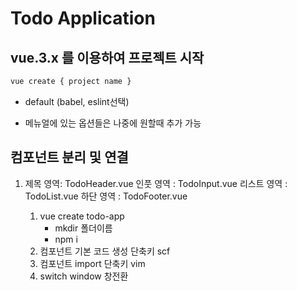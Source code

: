 # Todo Application

## vue.3.x 를 이용하여 프로젝트 시작
    
```sh
vue create { project name }
```

- default (babel, eslint선택)

- 메뉴얼에 있는 옵션들은 나중에 원할때 추가 가능

##  컴포넌트 분리 및 연결

1. 제목 영역:  TodoHeader.vue	인풋 영역 : TodoInput.vue 리스트 영역 : TodoList.vue 하단 영역 :  TodoFooter.vue

    1. vue create todo-app
        - mkdir 폴더이름
        - npm i
    2. 컴포넌트 기본 코드 생성 단축키
        scf
    3. 컴포넌트 import 단축키
        vim
    4. switch window 창전환